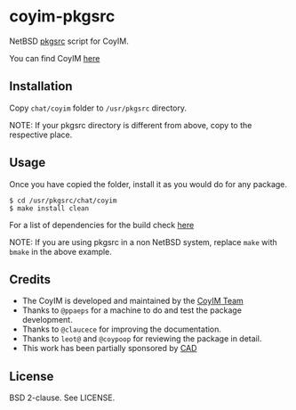 coyim-pkgsrc
============

NetBSD [pkgsrc][5] script for CoyIM.

You can find CoyIM [here][1]

Installation
------------

Copy `chat/coyim` folder to `/usr/pkgsrc` directory.

NOTE: If your pkgsrc directory is different from above, copy to the respective
place.

Usage
-----

Once you have copied the folder, install it as you would do for any package.

`$ cd /usr/pkgsrc/chat/coyim`<br>
`$ make install clean`

For a list of dependencies for the build check [here][2]

NOTE: If you are using pkgsrc in a non NetBSD system, replace `make` with
`bmake` in the above example.

Credits
-------

* The CoyIM is developed and maintained by the [CoyIM Team][3]
* Thanks to `@ppaeps` for a machine to do and test the package development.
* Thanks to `@claucece` for improving the documentation.
* Thanks to `leot@` and `@coypoop` for reviewing the package in detail.
* This work has been partially sponsored by [CAD][4]

License
-------

BSD 2-clause. See LICENSE.

[1]: https://coy.im/
[2]: https://github.com/coyim/coyim
[3]: https://github.com/orgs/coyim/people
[4]: https://autonomia.digital/
[5]: http://pkgsrc.se/chat/coyim
